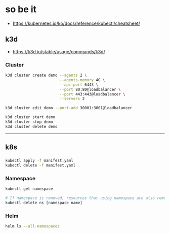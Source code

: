 
# so be it

* https://kubernetes.io/ko/docs/reference/kubectl/cheatsheet/

## k3d
* https://k3d.io/stable/usage/commands/k3d/

### Cluster
```sh
k3d cluster create demo --agents 2 \
                        --agents-memory 4G \
                        --api-port 6443 \
                        --port 80:80@loadbalancer \
                        --port 443:443@loadbalancer \
                        --servers 2

k3d cluster edit demo --port-add 30001:3001@loadbalancer

k3d cluster start demo
k3d cluster stop demo
k3d cluster delete demo
``` 

---
## k8s

### 
```sh
kubectl apply -f manifest.yaml
kubectl delete -f manifest.yaml
```

### Namespace
```sh
kubectl get namespace

# If namespace is removed, resources that using namespace are also removed.
kubectl delete ns [namespace name] 
```

### Helm
```sh
helm ls --all-namespaces
```